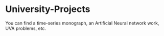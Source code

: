 # University-Projects

You can find a time-series monograph, an Artificial Neural network work, UVA problems, etc.
